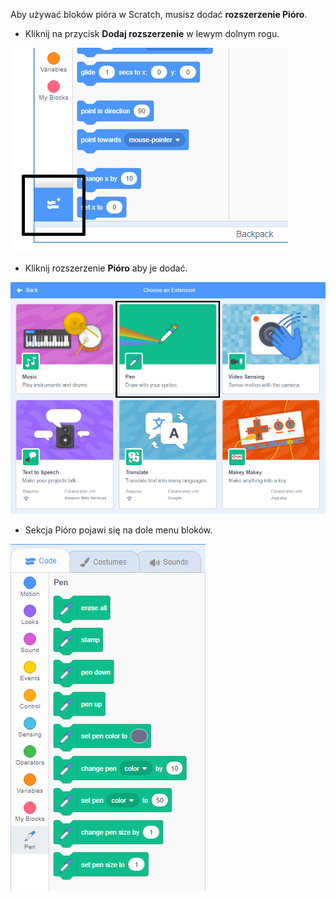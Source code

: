 Aby używać bloków pióra w Scratch, musisz dodać **rozszerzenie Pióro**.

+ Kliknij na przycisk **Dodaj rozszerzenie** w lewym dolnym rogu.

![podświetlony przycisk Dodaj rozszerzenie](images/add-extension-annotated.png)

+ Kliknij rozszerzenie **Pióro** aby je dodać.

![podświetlone rozszerzenie pióro](images/click-pen-annotated.png)

+ Sekcja Pióro pojawi się na dole menu bloków.

![bloki rozszerzenia pióro](images/pen-extension-blocks.png)